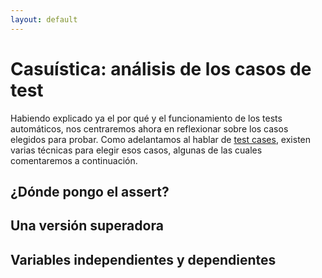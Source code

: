 ```yaml
---
layout: default
---
```


# Casuística: análisis de los casos de test

Habiendo explicado ya el por qué y el funcionamiento de los tests automáticos, nos centraremos ahora en reflexionar sobre los casos elegidos para probar. Como adelantamos al hablar de [test cases](../sistematizacion/test-case), existen varias técnicas para elegir esos casos, algunas de las cuales comentaremos a continuación.

## ¿Dónde pongo el assert?

<!-- Análisis del test. Casos de borde. -->

<!-- - **Boundary Value**: se recomienda pensar en los valores límite de las variables involucradas en el test data. P.ej. un valor límite para la cantidad de productos es 0. Es lo que hicimos al [analizar el algoritmo](../../logica-algoritmica/elevando/casos-limite) desarrollado en la Unidad 2.
- **Equivalence Partitioning**: se analizan rangos o conjuntos de valores que tienen el mismo efecto en el test, a los que se llama _clases de equivalencia_. En el ejemplo del agregado de un producto a un carrito de compras, se pueden dividir los productos entre los que tienen stock suficiente para cubrir la cantidad a comprar, los que tienen stock insuficiente, y los que no tienen stock. El análisis de las clases de equivalencia generadas puede ayudar a armar combinaciones que cubran la mayor parte de los casos posibles, evitando la generación de una cantidad exagerada de test cases. -->

## Una versión superadora

<!-- Dejar un assert por cada clase de equivalencia. -->

## Variables independientes y dependientes

<!-- Explosión combinatoria. ¿Siempre tiene sentido? Forma automatizada de generar fixture. -->


<!--
Tal vez como cierre:
 
Es importante encontrar un buen balance entre la _cobertura_ del test, o sea qué posibles defectos puede detectar, y el _esfuerzo_ de redactar, ejecutar y mantener los test cases. La cobertura total es imposible en la mayor parte de los casos, debiéndose utilizar técnicas de _verificación formal_ en aquellas situaciones en las que la criticidad de los recursos controlados por una aplicación hace pertinente la búsqueda de estrategias que eliminen de raíz la posibilidad de defectos. -->

